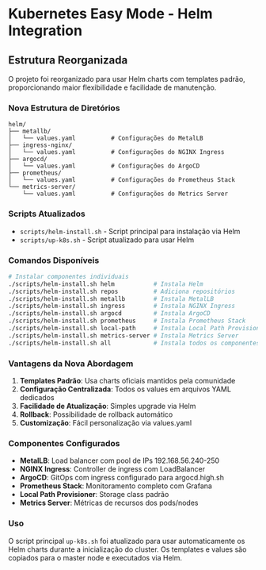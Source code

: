 # Kubernetes Easy Mode - Helm Integration

## Estrutura Reorganizada

O projeto foi reorganizado para usar Helm charts com templates padrão, proporcionando maior flexibilidade e facilidade de manutenção.

### Nova Estrutura de Diretórios

```
helm/
├── metallb/
│   └── values.yaml          # Configurações do MetalLB
├── ingress-nginx/
│   └── values.yaml          # Configurações do NGINX Ingress
├── argocd/
│   └── values.yaml          # Configurações do ArgoCD
├── prometheus/
│   └── values.yaml          # Configurações do Prometheus Stack
└── metrics-server/
    └── values.yaml          # Configurações do Metrics Server
```

### Scripts Atualizados

- `scripts/helm-install.sh` - Script principal para instalação via Helm
- `scripts/up-k8s.sh` - Script atualizado para usar Helm

### Comandos Disponíveis

```bash
# Instalar componentes individuais
./scripts/helm-install.sh helm           # Instala Helm
./scripts/helm-install.sh repos          # Adiciona repositórios
./scripts/helm-install.sh metallb        # Instala MetalLB
./scripts/helm-install.sh ingress        # Instala NGINX Ingress
./scripts/helm-install.sh argocd         # Instala ArgoCD
./scripts/helm-install.sh prometheus     # Instala Prometheus Stack
./scripts/helm-install.sh local-path     # Instala Local Path Provisioner
./scripts/helm-install.sh metrics-server # Instala Metrics Server
./scripts/helm-install.sh all            # Instala todos os componentes
```

### Vantagens da Nova Abordagem

1. **Templates Padrão**: Usa charts oficiais mantidos pela comunidade
2. **Configuração Centralizada**: Todos os values em arquivos YAML dedicados
3. **Facilidade de Atualização**: Simples upgrade via Helm
4. **Rollback**: Possibilidade de rollback automático
5. **Customização**: Fácil personalização via values.yaml

### Componentes Configurados

- **MetalLB**: Load balancer com pool de IPs 192.168.56.240-250
- **NGINX Ingress**: Controller de ingress com LoadBalancer
- **ArgoCD**: GitOps com ingress configurado para argocd.high.sh
- **Prometheus Stack**: Monitoramento completo com Grafana
- **Local Path Provisioner**: Storage class padrão
- **Metrics Server**: Métricas de recursos dos pods/nodes

### Uso

O script principal `up-k8s.sh` foi atualizado para usar automaticamente os Helm charts durante a inicialização do cluster. Os templates e values são copiados para o master node e executados via Helm.